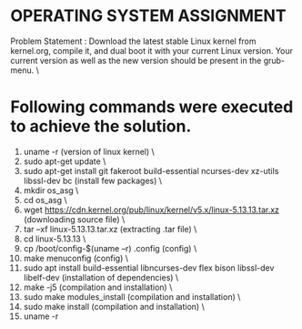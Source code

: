 # OPERATING SYSTEM ASSIGNMENT
Problem Statement : Download the latest stable Linux kernel from kernel.org, compile it, and dual boot it with your current Linux version. Your current version as well as the new version should be present in the grub-menu. \

# Following commands were executed to achieve the solution. 
1) uname -r (version of linux kernel) \
2) sudo apt-get update \
3) sudo apt-get install git fakeroot build-essential ncurses-dev xz-utils libssl-dev bc (install few packages) \
4) mkdir os_asg \
5) cd os_asg \
6) wget https://cdn.kernel.org/pub/linux/kernel/v5.x/linux-5.13.13.tar.xz (downloading source file) \
7) tar –xf linux-5.13.13.tar.xz (extracting .tar file) \
8) cd linux-5.13.13 \
9) cp /boot/config-$(uname –r) .config  (config) \
10) make menuconfig (config) \
11) sudo apt install build-essential libncurses-dev flex bison libssl-dev libelf-dev (installation of dependencies) \
12) make -j5 (compilation and installation) \
13) sudo make modules_install (compilation and installation) \
14) sudo make install (compilation and installation) \
15) uname -r


